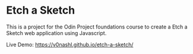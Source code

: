 # Etch a Sketch

This is a project for the Odin Project foundations course to create a Etch a Sketch web application using Javascript.

Live Demo: https://v0nashl.github.io/etch-a-sketch/
